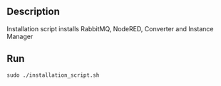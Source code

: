 ## Description

Installation script installs RabbitMQ, NodeRED, Converter and Instance Manager

## Run
```shell
sudo ./installation_script.sh
```
